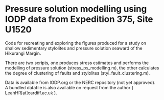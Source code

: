 # Pressure solution modelling using IODP data from Expedition 375, Site U1520
Code for recreating and exploring the figures produced for a study on shallow sedimentary stylolites and pressure solution seaward of the Hikurangi Margin.

There are two scripts, one produces stress estimates and performs the modelling of pressure solution (stress_ps_modelling.m), the other calculates the degree of clustering of faults and stylolites (styl_fault_clustering.m).

Data is available from IODP.org or the NERC repository (not yet approved). A bundled datafile is also available on request from the author ( LeahHR[at]cardiff.ac.uk ).
